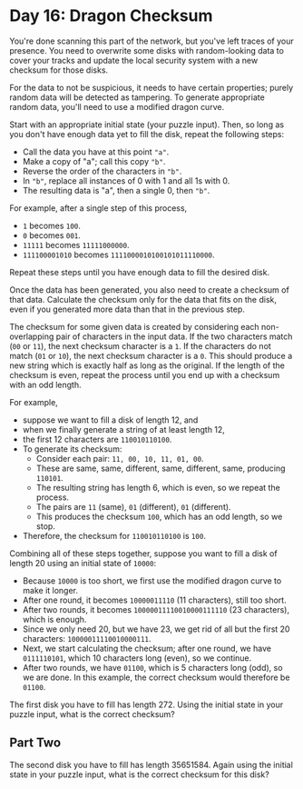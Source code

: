 # Day 16: Dragon Checksum

You're done scanning this part of the network,
but you've left traces of your presence.
You need to overwrite some disks with random-looking data
to cover your tracks and update the local security system
with a new checksum for those disks.

For the data to not be suspicious,
it needs to have certain properties;
purely random data will be detected as tampering.
To generate appropriate random data,
you'll need to use a modified dragon curve.

Start with an appropriate initial state (your puzzle input).
Then, so long as you don't have enough data yet to fill the disk,
repeat the following steps:

- Call the data you have at this point `"a"`.
- Make a copy of "a"; call this copy `"b"`.
- Reverse the order of the characters in `"b"`.
- In `"b"`, replace all instances of 0 with 1 and all 1s with 0.
- The resulting data is "a", then a single 0, then `"b"`.

For example, after a single step of this process,

- `1` becomes `100`.
- `0` becomes `001`.
- `11111` becomes `11111000000`.
- `111100001010` becomes `1111000010100101011110000`.

Repeat these steps until you have enough data to fill the desired disk.

Once the data has been generated, you also need to create a checksum of that data.
Calculate the checksum only for the data that fits on the disk,
even if you generated more data than that in the previous step.

The checksum for some given data is created by considering each
non-overlapping pair of characters in the input data.
If the two characters match (`00` or `11`), the next checksum character is a `1`.
If the characters do not match (`01` or `10`), the next checksum character is a `0`.
This should produce a new string which is exactly half as long as the original.
If the length of the checksum is even,
repeat the process until you end up with a checksum with an odd length.

For example,

- suppose we want to fill a disk of length 12, and
- when we finally generate a string of at least length 12,
- the first 12 characters are `110010110100`.
- To generate its checksum:
  - Consider each pair: `11, 00, 10, 11, 01, 00`.
  - These are same, same, different, same, different, same, producing `110101`.
  - The resulting string has length 6, which is even, so we repeat the process.
  - The pairs are `11` (same), `01` (different), `01` (different).
  - This produces the checksum `100`, which has an odd length, so we stop.
- Therefore, the checksum for `110010110100` is `100`.

Combining all of these steps together,
suppose you want to fill a disk of length 20
using an initial state of `10000`:

- Because `10000` is too short, we first use the modified dragon curve to make it longer.
- After one round, it becomes `10000011110` (11 characters), still too short.
- After two rounds, it becomes `10000011110010000111110`
(23 characters), which is enough.
- Since we only need 20, but we have 23,
we get rid of all but the first 20 characters: `10000011110010000111`.
- Next, we start calculating the checksum;
after one round, we have `0111110101`,
which 10 characters long (even), so we continue.
- After two rounds, we have `01100`,
which is 5 characters long (odd), so we are done.
In this example, the correct checksum would therefore be `01100`.

The first disk you have to fill has length 272.
Using the initial state in your puzzle input, what is the correct checksum?

## Part Two

The second disk you have to fill has length 35651584.
Again using the initial state in your puzzle input,
what is the correct checksum for this disk?
